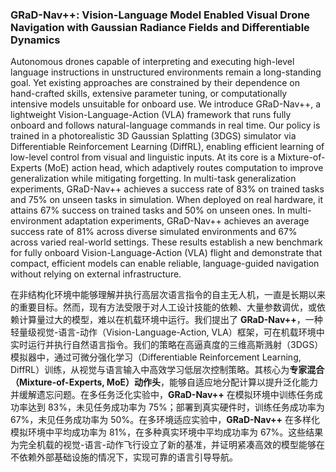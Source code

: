 ### GRaD-Nav++: Vision-Language Model Enabled Visual Drone Navigation with Gaussian Radiance Fields and Differentiable Dynamics

Autonomous drones capable of interpreting and executing high-level language instructions in unstructured environments remain a long-standing goal. Yet existing approaches are constrained by their dependence on hand-crafted skills, extensive parameter tuning, or computationally intensive models unsuitable for onboard use. We introduce GRaD-Nav++, a lightweight Vision-Language-Action (VLA) framework that runs fully onboard and follows natural-language commands in real time. Our policy is trained in a photorealistic 3D Gaussian Splatting (3DGS) simulator via Differentiable Reinforcement Learning (DiffRL), enabling efficient learning of low-level control from visual and linguistic inputs. At its core is a Mixture-of-Experts (MoE) action head, which adaptively routes computation to improve generalization while mitigating forgetting. In multi-task generalization experiments, GRaD-Nav++ achieves a success rate of 83% on trained tasks and 75% on unseen tasks in simulation. When deployed on real hardware, it attains 67% success on trained tasks and 50% on unseen ones. In multi-environment adaptation experiments, GRaD-Nav++ achieves an average success rate of 81% across diverse simulated environments and 67% across varied real-world settings. These results establish a new benchmark for fully onboard Vision-Language-Action (VLA) flight and demonstrate that compact, efficient models can enable reliable, language-guided navigation without relying on external infrastructure.

在非结构化环境中能够理解并执行高层次语言指令的自主无人机，一直是长期以来的重要目标。然而，现有方法受限于对人工设计技能的依赖、大量参数调优，或依赖计算量过大的模型，难以在机载环境中运行。我们提出了 **GRaD-Nav++**，一种轻量级视觉-语言-动作（Vision-Language-Action, VLA）框架，可在机载环境中实时运行并执行自然语言指令。我们的策略在高逼真度的三维高斯溅射（3DGS）模拟器中，通过可微分强化学习（Differentiable Reinforcement Learning, DiffRL）训练，从视觉与语言输入中高效学习低层次控制策略。其核心为**专家混合（Mixture-of-Experts, MoE）动作头**，能够自适应地分配计算以提升泛化能力并缓解遗忘问题。在多任务泛化实验中，**GRaD-Nav++** 在模拟环境中训练任务成功率达到 83%，未见任务成功率为 75%；部署到真实硬件时，训练任务成功率为 67%，未见任务成功率为 50%。在多环境适应实验中，**GRaD-Nav++** 在多样化模拟环境中平均成功率为 81%，在多种真实环境中平均成功率为 67%。这些结果为完全机载的视觉-语言-动作飞行设立了新的基准，并证明紧凑高效的模型能够在不依赖外部基础设施的情况下，实现可靠的语言引导导航。
